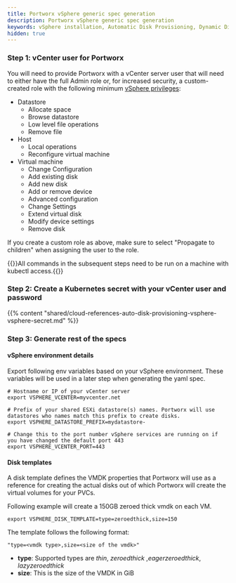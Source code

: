 ```yaml
---
title: Portworx vSphere generic spec generation 
description: Portworx vSphere generic spec generation
keywords: vSphere installation, Automatic Disk Provisioning, Dynamic Disk Provisioning, VMWare, vSphere ASG, Kubernetes, k8s
hidden: true
---
```


### Step 1: vCenter user for Portworx

You will need to provide Portworx with a vCenter server user that will need to either have the full Admin role or, for increased security, a custom-created role with the following minimum [vSphere privileges](https://docs.vmware.com/en/VMware-vSphere/6.7/com.vmware.vsphere.security.doc/GUID-FEAB5DF5-F7A2-412D-BF3D-7420A355AE8F.html):

* Datastore
    * Allocate space
    * Browse datastore
    * Low level file operations
    * Remove file
* Host
    * Local operations
    * Reconfigure virtual machine
* Virtual machine
    * Change Configuration
    * Add existing disk
    * Add new disk
    * Add or remove device
    * Advanced configuration
    * Change Settings
    * Extend virtual disk
    * Modify device settings
    * Remove disk

If you create a custom role as above, make sure to select "Propagate to children" when assigning the user to the role.

{{<info>}}All commands in the subsequent steps need to be run on a machine with kubectl access.{{</info>}}

### Step 2: Create a Kubernetes secret with your vCenter user and password

{{% content "shared/cloud-references-auto-disk-provisioning-vsphere-vsphere-secret.md" %}}

### Step 3: Generate rest of the specs

#### vSphere environment details

Export following env variables based on your vSphere environment. These variables will be used in a later step when generating the yaml spec.

```text
# Hostname or IP of your vCenter server
export VSPHERE_VCENTER=myvcenter.net

# Prefix of your shared ESXi datastore(s) names. Portworx will use datastores who names match this prefix to create disks.
export VSPHERE_DATASTORE_PREFIX=mydatastore-

# Change this to the port number vSphere services are running on if you have changed the default port 443
export VSPHERE_VCENTER_PORT=443
```

#### Disk templates

A disk template defines the VMDK properties that Portworx will use as a reference for creating the actual disks out of which Portworx will create the virtual volumes for your PVCs.

Following example will create a 150GB zeroed thick vmdk on each VM.

```text
export VSPHERE_DISK_TEMPLATE=type=zeroedthick,size=150
```

The template follows the following format:

```
"type=<vmdk type>,size=<size of the vmdk>"
```
- __type__: Supported types are _thin_, _zeroedthick_ ,_eagerzeroedthick_, _lazyzeroedthick_
- __size__: This is the size of the VMDK in GiB
